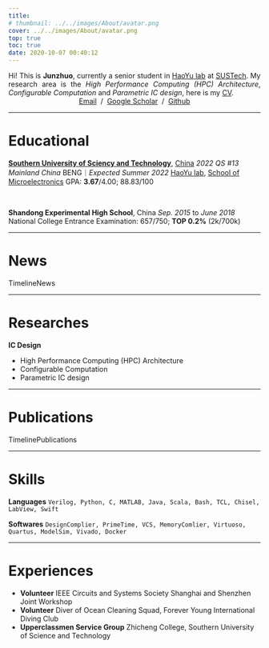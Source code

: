 ```yaml
---
title: 
# thumbnail: ../../images/About/avatar.png
cover: ../../images/About/avatar.png
top: true
toc: true
date: 2020-10-07 00:40:12
---
```

<style>
.column-main a:link{
  color: black;
  text-decoration: underline;
}
.column-main a:visited {
  color: black;
}
.timeline a:link{
  color: black;
  text-decoration: none;
}
.timeline a:visited {
  color: black;
}
div.timeline-title a:link{
  color: black;
  text-decoration: underline;
}
div.timeline-title a:visited {
  color: black;
}
.categories a:link{
  color: gray;
  text-decoration: none;
}
.categories a:visited {
  color: gray;
}
.timeline {
    margin-left: 1rem;
    padding: 0rem 0 0 1.5rem;
    border-left: 1px solid #dbdbdb;
}
.card .media:not(:last-child) {
    margin-bottom: 0em;
}

.content p:not(:last-child){
    margin-bottom: 0em;
}
</style>
<div class="biography">
<p style="width:100%;display:block;text-align:justify;margin:0 auto;max-width:600px;">
Hi! This is <b>Junzhuo</b>, currently a senior student in <a href="https://haoyulab.sme.sustech.edu.cn/">HaoYu lab</a> at <a href="https://www.sustech.edu.cn/en/">SUSTech</a>. My research area is the <i>High Performance Computing (HPC) Architecture</i>, <i>Configurable Computation</i> and <i>Parametric IC design</i>, here is my <a href="./MyCV">CV</a>.
</p>
<center>
    <a href="mailto:zhou@junzhuo.me">Email</a> &nbsp/&nbsp
    <a href="https://scholar.google.com/citations?hl=en&user=Rae-5RYAAAAJ">Google Scholar</a> &nbsp/&nbsp
    <a href="https://github.com/zao111222333"> Github </a>
</center>
</div>

***
# Educational



[**Southern University of Sciency and Technology**](https://www.sustech.edu.cn/en/), [China](https://www.google.com/maps/place/Southern+University+of+Science+and+Technology/@22.5936276,113.9990569,16.99z/data=!4m5!3m4!1s0x3403f2f004433deb:0x78b8602ec96ff57b!8m2!3d22.593969!4d113.99894)
*2022 QS #13 Mainland China*
BENG｜*Expected Summer 2022*
[HaoYu lab](https://haoyulab.sme.sustech.edu.cn/), [School of Microelectronics](https://sme.sustech.edu.cn/en/)
GPA: **3.67**/4.00; 88.83/100

<br>

**Shandong Experimental High School**, China
*Sep. 2015* to *June 2018*
National College Entrance Examination: 657/750; **TOP 0.2%** (2k/700k)

***
# News

TimelineNews

***
# Researches

**IC Design**

+ High Performance Computing (HPC) Architecture
+ Configurable Computation
+ Parametric IC design

***
# Publications

TimelinePublications

***
<!-- # Patents

+ **CN202110178992.7**
A Fixed-Point Multiply-Accumulate Unit and its Methodology for Multi-Precision Neural Networks Computation
Xianglong Wang, Yuhang Wang, **Junzhuo Zhou**, Gang Shi, Kai Li, Wei Mao, Fengwei An, Hao Yu

+ **CN202110988635.7**
A Computing-In-Memory Architecture Systolic Array for Multi-Precision Neural Networks Computation
Dingbang Liu, Haoxiang Zhou, Yuliang Han, **Junzhuo Zhou**, Gengbin Huang, Changhai Man, Ao Shen, Wei Mao, Hao Yu -->

<!-- *** -->
# Skills

**Languages** 
`Verilog, Python, C, MATLAB, Java, Scala, Bash, TCL, Chisel, LabView, Swift`

**Softwares**
`DesignComplier, PrimeTime, VCS, MemoryComlier, Virtuoso, Quartus, ModelSim, Vivado, Docker`

***

# Experiences

+ **Volunteer**
IEEE Circuits and Systems Society Shanghai and Shenzhen Joint Workshop
+ **Volunteer**
Diver of Ocean Cleaning Squad, Forever Young International Diving Club
+ **Upperclassmen Service Group**
Zhicheng College, Southern University of Science and Technology
